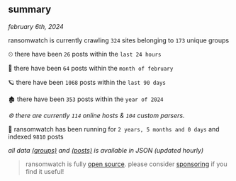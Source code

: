 
## summary
_february 6th, 2024_

ransomwatch is currently crawling `324` sites belonging to `173` unique groups

⏲ there have been `26` posts within the `last 24 hours`

🦈 there have been `64` posts within the `month of february`

🪐 there have been `1068` posts within the `last 90 days`

🏚 there have been `353` posts within the `year of 2024`

_⚙️ there are currently `114` online hosts & `104` custom parsers._

🦕 ransomwatch has been running for `2 years, 5 months and 0 days` and indexed `9810` posts

_all data  [(groups)](http://ransomwhat.telemetry.ltd/groups) and [(posts)](http://ransomwhat.telemetry.ltd/posts) is available in JSON (updated hourly)_

> ransomwatch is fully [open source](https://github.com/joshhighet/ransomwatch#ransomwatch--). please consider [sponsoring](https://github.com/sponsors/joshhighet) if you find it useful!
